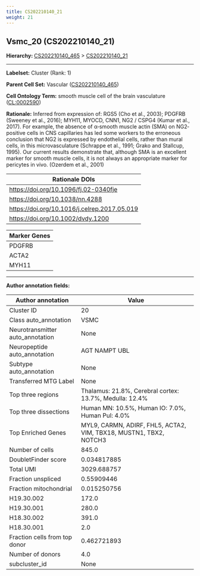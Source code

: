 ```yaml
---
title: CS202210140_21
weight: 21
---
```

## Vsmc_20 (CS202210140_21)
<b>Hierarchy: </b>
[CS202210140_465](cell_sets/CS202210140_465.md) >
[CS202210140_21](cell_sets/CS202210140_21.md)

---


**Labelset:** Cluster (Rank: 1)

**Parent Cell Set:** Vascular ([CS202210140_465](cell_sets/CS202210140_465.md))



**Cell Ontology Term:**  smooth muscle cell of the brain vasculature ([CL:0002590](https://www.ebi.ac.uk/ols/ontologies/cl/terms?obo_id=CL:0002590)) 

**Rationale:** Inferred from expression of: RGS5 (Cho et al., 2003); PDGFRB (Sweeney et al., 2016); MYH11, MYOCD, CNN1, NG2 / CSPG4 (Kumar et al., 2017).   For example, the absence of α‐smooth muscle actin (SMA) on NG2‐positive cells in CNS capillaries has led some workers to the erroneous conclusion that NG2 is expressed by endothelial cells, rather than mural cells, in this microvasculature (Schrappe et al., 1991; Grako and Stallcup, 1995). Our current results demonstrate that, although SMA is an excellent marker for smooth muscle cells, it is not always an appropriate marker for pericytes in vivo. (Ozerdem et al., 2001)

| Rationale DOIs |
|----------------|
|https://doi.org/10.1096/fj.02-0340fje|
|https://doi.org/10.1038/nn.4288|
|https://doi.org/10.1016/j.celrep.2017.05.019|
|https://doi.org/10.1002/dvdy.1200|

[MARKER GENES.]: #


| Marker Genes |
|--------------|
|PDGFRB|
|ACTA2|
|MYH11|

---

[TRANSFERRED ANNOTATIONS.]: #


[AUTHOR ANNOTATION FIELDS.]: #


**Author annotation fields:**

| Author annotation | Value |
|-------------------|-------|
|Cluster ID|20|
|Class auto_annotation|VSMC|
|Neurotransmitter auto_annotation|None|
|Neuropeptide auto_annotation|AGT NAMPT UBL|
|Subtype auto_annotation|None|
|Transferred MTG Label|None|
|Top three regions|Thalamus: 21.8%, Cerebral cortex: 13.7%, Medulla: 12.4%|
|Top three dissections|Human MN: 10.5%, Human IO: 7.0%, Human Pul: 4.0%|
|Top Enriched Genes|MYL9, CARMN, ADIRF, FHL5, ACTA2, VIM, TBX18, MUSTN1, TBX2, NOTCH3|
|Number of cells|845.0|
|DoubletFinder score|0.034817885|
|Total UMI|3029.688757|
|Fraction unspliced|0.55909446|
|Fraction mitochondrial|0.015250756|
|H19.30.002|172.0|
|H19.30.001|280.0|
|H18.30.002|391.0|
|H18.30.001|2.0|
|Fraction cells from top donor|0.462721893|
|Number of donors|4.0|
|subcluster_id|None|
